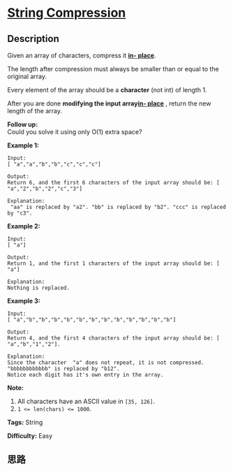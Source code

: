 # [String Compression][title]

## Description

Given an array of characters, compress it [**in-
place**](https://en.wikipedia.org/wiki/In-place_algorithm).

The length after compression must always be smaller than or equal to the
original array.

Every element of the array should be a **character** (not int) of length 1.

After you are done **modifying the input array[in-
place](https://en.wikipedia.org/wiki/In-place_algorithm)** , return the new
length of the array.



**Follow up:**  
Could you solve it using only O(1) extra space?



**Example 1:**
            Input:    [ "a","a","b","b","c","c","c"]        Output:    Return 6, and the first 6 characters of the input array should be: [ "a","2","b","2","c","3"]        Explanation:     "aa" is replaced by "a2". "bb" is replaced by "b2". "ccc" is replaced by "c3".    



**Example 2:**
            Input:    [ "a"]        Output:    Return 1, and the first 1 characters of the input array should be: [ "a"]        Explanation:    Nothing is replaced.    



**Example 3:**
            Input:    [ "a","b","b","b","b","b","b","b","b","b","b","b","b"]        Output:    Return 4, and the first 4 characters of the input array should be: [ "a","b","1","2"].        Explanation:    Since the character  "a" does not repeat, it is not compressed. "bbbbbbbbbbbb" is replaced by "b12".    Notice each digit has it's own entry in the array.    



**Note:**

  1. All characters have an ASCII value in `[35, 126]`.
  2. `1 <= len(chars) <= 1000`.


**Tags:** String

**Difficulty:** Easy

## 思路

[title]: https://leetcode.com/problems/string-compression
